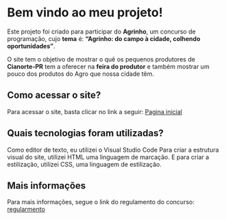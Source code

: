 # Bem vindo ao meu projeto!

Este projeto foi criado para participar do **Agrinho**, um concurso de programação, cujo **tema** é: **“Agrinho: do campo à cidade, colhendo oportunidades”**.

O site tem o objetivo de mostrar o quê os pequenos produtores de **Cianorte-PR** tem a oferecer na **feira do produtor** e também mostrar um pouco dos produtos do Agro que nossa cidade têm.

## Como acessar o site?

Para acessar o site, basta clicar no link a seguir: [Pagina inicial](https://thewayxd.github.io/Agrinho2024/src/pages/index.html)

## Quais tecnologias foram utilizadas?

Como editor de texto, eu utilizei o Visual Studio Code
Para criar a estrutura visual do site, utilizei HTML uma linguagem de marcação.
E para criar a estilização, utilizei CSS, uma linguagem de estilização.

## Mais informações

Para mais informações, segue o link do regulamento do concurso: [regularmento](https://www.sistemafaep.org.br/wp-content/uploads/2024/04/9.-Rede-Publica-de-Ensino-Categoria-Programacao.pdf)
